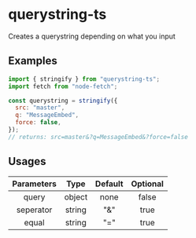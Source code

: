 # querystring-ts

Creates a querystring depending on what you input

## Examples

```javascript
import { stringify } from "querystring-ts";
import fetch from "node-fetch";

const querystring = stringify({
  src: "master",
  q: "MessageEmbed",
  force: false,
});
// returns: src=master&?q=MessageEmbed&?force=false
```

## Usages

| Parameters |  Type  | Default | Optional |
| :--------: | :----: | :-----: | :------: |
|   query    | object |  none   |  false   |
| seperator  | string |   "&"   |   true   |
|   equal    | string |   "="   |   true   |
